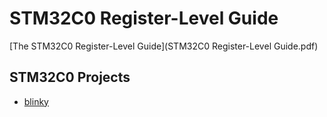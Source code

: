 # STM32C0 Register-Level Guide

[The STM32C0 Register-Level Guide](STM32C0 Register-Level Guide.pdf)

## STM32C0 Projects

- [blinky](../blinky/)

